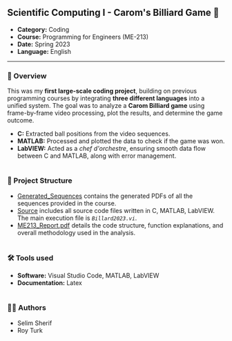 ## Scientific Computing I - Carom's Billiard Game 🎱

- **Category:** Coding
- **Course:** Programming for Engineers (ME-213)
- **Date:** Spring 2023
- **Language:** English

---

### 📌 Overview 

This was my **first large-scale coding project**, building on previous 
programming courses by integrating **three different languages** into a
unified system. The goal was to analyze a **Carom Billiard game** using 
frame-by-frame video processing, plot the results, and determine the game 
outcome.

- **C:** Extracted ball positions from the video sequences.
- **MATLAB:** Processed and plotted the data to check if the game was won.
- **LabVIEW:** Acted as a *chef d'orchestre*, ensuring smooth data flow
between C and MATLAB, along with error management.

#

### 📂 Project Structure 

- [Generated_Sequences](Generated_Sequences) contains the generated PDFs of all the sequences
provided in the course.
- [Source](Source) includes all source code files written in C, MATLAB, LabVIEW.
The main execution file is *`Billard2023.vi`*.
- [ME213_Report.pdf](ME213_Report.pdf) details the code structure, function explanations,
and overall methodology used in the analysis.

#

### 🛠️ Tools used 

- **Software:** Visual Studio Code, MATLAB, LabVIEW
- **Documentation:** Latex

#

### 👷‍♂️ Authors  

- Selim Sherif
- Roy Turk

#
